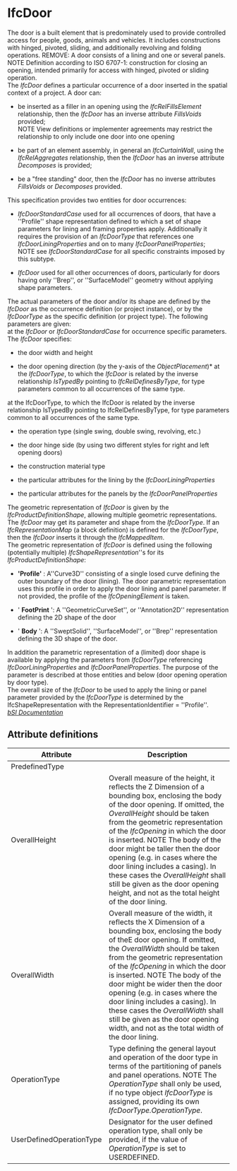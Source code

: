 IfcDoor
=======
The door is a built element that is predominately used to provide controlled
access for people, goods, animals and vehicles. It includes constructions with
hinged, pivoted, sliding, and additionally revolving and folding operations.
REMOVE: A door consists of a lining and one or several panels.  
NOTE Definition according to ISO 6707-1: construction for closing an opening,
intended primarily for access with hinged, pivoted or sliding operation.  
The _IfcDoor_ defines a particular occurrence of a door inserted in the
spatial context of a project. A door can:  

  

  * be inserted as a filler in an opening using the _IfcRelFillsElement_ relationship, then the _IfcDoor_ has an inverse attribute _FillsVoids_ provided;  
NOTE View definitions or implementer agreements may restrict the relationship
to only include one door into one opening

  

  

  

  * be part of an element assembly, in general an _IfcCurtainWall_, using the _IfcRelAggregates_ relationship, then the _IfcDoor_ has an inverse attribute _Decomposes_ is provided;
  

  

  

  * be a "free standing" door, then the _IfcDoor_ has no inverse attributes _FillsVoids_ or _Decomposes_ provided.
  

  
This specification provides two entities for door occurrences:  

  

  * _IfcDoorStandardCase_ used for all occurrences of doors, that have a ''Profile'' shape representation defined to which a set of shape parameters for lining and framing properties apply. Additionally it requires the provision of an _IfcDoorType_ that references one _IfcDoorLiningProperties_ and on to many _IfcDoorPanelProperties_;  
NOTE see _IfcDoorStandardCase_ for all specific constraints imposed by this
subtype.

  

  

  

  * _IfcDoor_ used for all other occurrences of doors, particularly for doors having only ''Brep'', or ''SurfaceModel'' geometry without applying shape parameters.
  

  
The actual parameters of the door and/or its shape are defined by the
_IfcDoor_ as the occurrence definition (or project instance), or by the
_IfcDoorType_ as the specific definition (or project type). The following
parameters are given:  
at the _IfcDoor_ or _IfcDoorStandardCase_ for occurrence specific parameters.
The _IfcDoor_ specifies:  

  

  * the door width and height
  

  * the door opening direction (by the y-axis of the _ObjectPlacement_)* at the _IfcDoorType_, to which the _IfcDoor_ is related by the inverse relationship _IsTypedBy_ pointing to _IfcRelDefinesByType_, for type parameters common to all occurrences of the same type.
  

  
at the IfcDoorType, to which the IfcDoor is related by the inverse
relationship IsTypedBy pointing to IfcRelDefinesByType, for type parameters
common to all occurrences of the same type.  

  

  * the operation type (single swing, double swing, revolving, etc.)
  

  * the door hinge side (by using two different styles for right and left opening doors)
  

  * the construction material type
  

  * the particular attributes for the lining by the _IfcDoorLiningProperties_
  

  * the particular attributes for the panels by the _IfcDoorPanelProperties_
  

  
The geometric representation of _IfcDoor_ is given by the
_IfcProductDefinitionShape_, allowing multiple geometric representations. The
_IfcDoor_ may get its parameter and shape from the _IfcDoorType_. If an
_IfcRepresentationMap_ (a block definition) is defined for the _IfcDoorType_,
then the _IfcDoor_ inserts it through the _IfcMappedItem_.  
The geometric representation of _IfcDoor_ is defined using the following
(potentially multiple) _IfcShapeRepresentation_''s for its
_IfcProductDefinitionShape_:  

  

  * **'Profile'** : A''Curve3D'' consisting of a single losed curve defining the outer boundary of the door (lining). The door parametric representation uses this profile in order to apply the door lining and panel parameter. If not provided, the profile of the _IfcOpeningElement_ is taken.
  

  

  

  * ' **FootPrint** ': A ''GeometricCurveSet'', or ''Annotation2D'' representation defining the 2D shape of the door
  

  

  

  * ' **Body** ': A ''SweptSolid'', ''SurfaceModel'', or ''Brep'' representation defining the 3D shape of the door.
  

  
In addition the parametric representation of a (limited) door shape is
available by applying the parameters from _IfcDoorType_ referencing
_IfcDoorLiningProperties_ and _IfcDoorPanelProperties_. The purpose of the
parameter is described at those entities and below (door opening operation by
door type).  
The overall size of the _IfcDoor_ to be used to apply the lining or panel
parameter provided by the _IfcDoorType_ is determined by the
IfcShapeRepresentation with the RepresentationIdentifier = ''Profile''.  
[ _bSI
Documentation_](https://standards.buildingsmart.org/IFC/DEV/IFC4_2/FINAL/HTML/schema/ifcsharedbldgelements/lexical/ifcdoor.htm)


Attribute definitions
---------------------
| Attribute                | Description                                                                                                                                                                                                                                                                                                                                                                                                                                                                                                             |
|--------------------------|-------------------------------------------------------------------------------------------------------------------------------------------------------------------------------------------------------------------------------------------------------------------------------------------------------------------------------------------------------------------------------------------------------------------------------------------------------------------------------------------------------------------------|
| PredefinedType           |                                                                                                                                                                                                                                                                                                                                                                                                                                                                                                                         |
| OverallHeight            | Overall measure of the height, it reflects the Z Dimension of a bounding box, enclosing the body of the door opening. If omitted, the _OverallHeight_ should be taken from the geometric representation of the _IfcOpening_ in which the door is inserted. NOTE The body of the door might be taller then the door opening (e.g. in cases where the door lining includes a casing). In these cases the _OverallHeight_ shall still be given as the door opening height, and not as the total height of the door lining. |
| OverallWidth             | Overall measure of the width, it reflects the X Dimension of a bounding box, enclosing the body of theE door opening. If omitted, the _OverallWidth_ should be taken from the geometric representation of the _IfcOpening_ in which the door is inserted. NOTE The body of the door might be wider then the door opening (e.g. in cases where the door lining includes a casing). In these cases the _OverallWidth_ shall still be given as the door opening width, and not as the total width of the door lining.      |
| OperationType            | Type defining the general layout and operation of the door type in terms of the partitioning of panels and panel operations. NOTE The _OperationType_ shall only be used, if no type object _IfcDoorType_ is assigned, providing its own _IfcDoorType.OperationType_.                                                                                                                                                                                                                                                   |
| UserDefinedOperationType | Designator for the user defined operation type, shall only be provided, if the value of _OperationType_ is set to USERDEFINED.                                                                                                                                                                                                                                                                                                                                                                                          |


